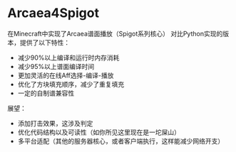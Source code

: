 # Arcaea4Spigot

在Minecraft中实现了Arcaea谱面播放（Spigot系列核心）
对比Python实现的版本，提供了以下特性：
 - 减少90%以上编译和运行时内存消耗
 - 减少95%以上谱面编译时间
 - 更加灵活的在线Aff选择-编译-播放
 - 优化了方块填充顺序，减少了重复填充
 - 一定的自制谱兼容性

展望：
 - 添加打击效果，这涉及判定
 - 优化代码结构以及可读性（如你所见这里现在是一坨屎山）
 - 多平台适配（其他的服务器核心，或者客户端执行，这样能减少网络开支）
